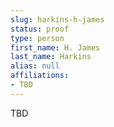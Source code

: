 ```yaml
---
slug: harkins-h-james
status: proof
type: person
first_name: H. James
last_name: Harkins
alias: null
affiliations:
- TBD
---
```


TBD

